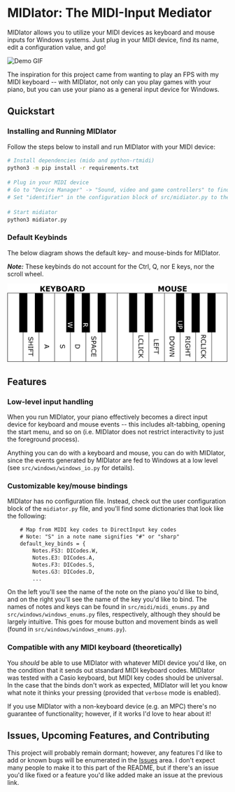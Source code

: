 # MIDIator: The MIDI-Input Mediator

MIDIator allows you to utilize your MIDI devices as keyboard and mouse inputs for Windows systems. Just plug in your MIDI device, find its name, edit a configuration value, and go!

![Demo GIF](img/demo.gif)

The inspiration for this project came from wanting to play an FPS with my MIDI keyboard -- with MIDIator, not only can you play games with your piano, but you can use your piano as a general input device for Windows.

## Quickstart

### Installing and Running MIDIator

Follow the steps below to install and run MIDIator with your MIDI device:

```bash
# Install dependencies (mido and python-rtmidi)
python3 -m pip install -r requirements.txt

# Plug in your MIDI device
# Go to "Device Manager" -> "Sound, video and game controllers" to find its name
# Set "identifier" in the configuration block of src/midiator.py to the device's name 

# Start midiator
python3 midiator.py
```

### Default Keybinds

The below diagram shows the default key- and mouse-binds for MIDIator.

***Note:*** These keybinds do not account for the Ctrl, Q, nor E keys, nor the scroll wheel.

![Keybind Diagram](img/keybinds.png)

## Features

### Low-level input handling

When you run MIDIator, your piano effectively becomes a direct input device for keyboard and mouse events -- this includes alt-tabbing, opening the start menu, and so on (i.e. MIDIator does not restrict interactivity to just the foreground process).

Anything you can do with a keyboard and mouse, you can do with MIDIator, since the events generated by MIDIator are fed to Windows at a low level (see `src/windows/windows_io.py` for details).

### Customizable key/mouse bindings

MIDIator has no configuration file. Instead, check out the user configuration block of the `midiator.py` file, and you'll find some dictionaries that look like the following:

```python3
    # Map from MIDI key codes to DirectInput key codes
    # Note: "S" in a note name signifies "#" or "sharp"
    default_key_binds = {
        Notes.FS3: DICodes.W,
        Notes.E3: DICodes.A,
        Notes.F3: DICodes.S,
        Notes.G3: DICodes.D,
        ...
```

On the left you'll see the name of the note on the piano you'd like to bind, and on the right you'll see the name of the key you'd like to bind. The names of notes and keys can be found in `src/midi/midi_enums.py` and `src/windows/windows_enums.py` files, respectively, although they should be largely intuitive. This goes for mouse button and movement binds as well (found in `src/windows/windows_enums.py`).

### Compatible with any MIDI keyboard (theoretically)

You *should* be able to use MIDIator with whatever MIDI device you'd like, on the condition that it sends out stsandard MIDI keyboard codes. MIDIator was tested with a Casio keyboard, but MIDI key codes should be universal. In the case that the binds don't work as expected, MIDIator will let you know what note it thinks your pressing (provided that `verbose` mode is enabled).

If you use MIDIator with a non-keyboard device (e.g. an MPC) there's no guarantee of functionality; however, if it works I'd love to hear about it!

## Issues, Upcoming Features, and Contributing

This project will probably remain dormant; however, any features I'd like to add or known bugs will be enumerated in the [Issues](https://github.com/ajstensland/MIDIator/issues) area. I don't expect many people to make it to this part of the README, but if there's an issue you'd like fixed or a feature you'd like added make an issue at the previous link.
